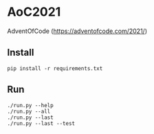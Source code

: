 # AoC2021

AdventOfCode (https://adventofcode.com/2021/)

## Install

```shell
pip install -r requirements.txt
```

## Run

```shell
./run.py --help
./run.py --all
./run.py --last
./run.py --last --test
```
